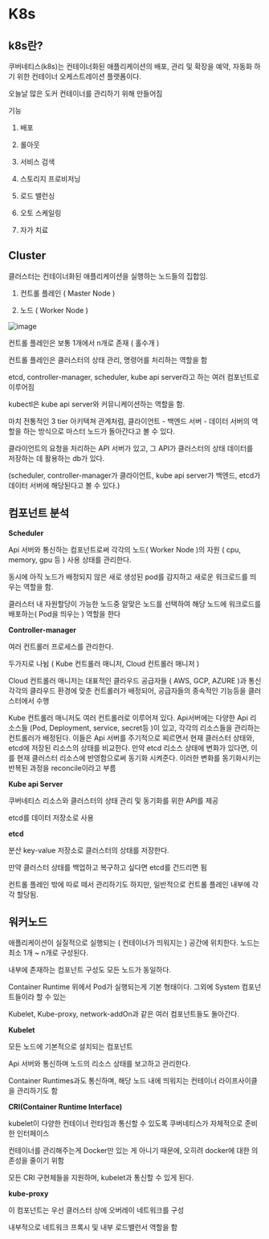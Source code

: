 K8s
=====

k8s란?
-----

쿠버네티스(k8s)는 컨테이너화된 애플리케이션의 배포, 관리 및 확장을 예약, 자동화 하기 위한 컨테이너 오케스트레이션 플랫폼이다. 

오늘날 많은 도커 컨테이너를 관리하기 위해 만들어짐

기능

1. 배포

2. 롤아웃

3. 서비스 검색

4. 스토리지 프로비저닝

5. 로드 밸런싱

6. 오토 스케일링

7. 자가 치료

Cluster
-------

클러스터는 컨테이너화된 애플리케이션을 실행하는 노드들의 집합임.

1. 컨트롤 플레인 ( Master Node )

2. 노드        ( Worker Node )

   
![image](https://github.com/user-attachments/assets/a6f9665a-b424-4650-a351-c433e0739f61)

컨트롤 플레인은 보통 1개에서 n개로 존재 ( 홀수개 ) 

컨트롤 플레인은 클러스터의 상태 관리, 명령어를 처리하는 역할을 함

etcd, controller-manager, scheduler, kube api server라고 하는 여러 컴포넌트로 이루어짐

kubectl은 kube api server와 커뮤니케이션하는 역할을 함.

마치 전통적인 3 tier 아키텍쳐 관계처럼, 클라이언트 - 백엔드 서버 - 데이터 서버의 역할을 하는 방식으로 마스터 노드가 돌아간다고 볼 수 있다.

클라이언트의 요청을 처리하는 API 서버가 있고, 그 API가 클러스터의 상태 데이터를 저장하는 데 활용하는 db가 있다. 

(scheduler, controller-manager가 클라이언트, kube api server가 백엔드, etcd가 데이터 서버에 해당된다고 볼 수 있다.)


컴포넌트 분석
----------

**Scheduler**

Api 서버와 통신하는 컴포넌트로써 각각의 노드( Worker Node )의 자원 ( cpu, memory, gpu 등 ) 사용 상태를 관리한다. 

동시에 아직 노드가 배정되지 않은 새로 생성된 pod를 감지하고 새로운 워크로드를 띄우는 역할을 함. 

클러스터 내 자원할당이 가능한 노드중 알맞은 노드를 선택하여 해당 노드에 워크로드를 배포하는( Pod을 띄우는 ) 역할을 한다



**Controller-manager**

여러 컨트롤러 프로세스를 관리한다.



두가지로 나뉨 ( Kube 컨트롤러 매니저, Cloud 컨트롤러 매니저 )



Cloud 컨트롤러 매니저는 대표적인 클라우드 공급자들 ( AWS, GCP, AZURE )과 통신
각각의 클라우드 환경에 맞춘 컨트롤러가 배정되어, 공급자들의 종속적인 기능등을 클러스터에서 수행


Kube 컨트롤러 매니저도 여러 컨트롤러로 이루어져 있다. Api서버에는 다양한 Api 리소스들 (Pod, Deployment, service, secret등 )이 있고, 
각각의 리소스들을 관리하는 컨트롤러가 배정된다. 이들은 Api 서버를 주기적으로 찌르면서 현재 클러스터  상태와, etcd에 저장된 리소스의
상태를 비교한다. 만약 etcd 리소스 상태에 변화가 있다면, 이를 현재 클러스터 리소스에 반영함으로써 동기화 시켜준다.
이러한 변화를 동기화시키는 반복된 과정을 reconcile이라고 부름


**Kube api Server**

쿠버네티스 리소스와 클러스터의 상태 관리 및 동기화를 위한 API를 제공

etcd를 데이터 저장소로 사용

**etcd**

분산 key-value 저장소로 클러스터의 상태를 저장한다.

만약 클러스터 상태를 백업하고 복구하고 싶다면 etcd를 건드리면 됨

컨트롤 플레인 밖에 따로 떼서 관리하기도 하지만, 일반적으로 컨트롤 플레인 내부에 각각 할당됨.

워커노드
------

애플리케이션이 실질적으로 실행되는 ( 컨테이너가 띄워지는 ) 공간에 위치한다. 노드는 최소 1개 ~ n개로 구성된다.

내부에 존재하는 컴포넌트 구성도 모든 노드가 동일하다.

Container Runtime 위에서 Pod가 실행되는게 기본 형태이다. 그외에 System 컴포넌트들이라 할 수 있는

Kubelet, Kube-proxy, network-addOn과 같은 여러 컴포넌트들도 돌아간다.

**Kubelet**

모든 노드에 기본적으로 설치되는 컴포넌트 

Api 서버와 통신하며 노드의 리소스 상태를 보고하고 관리한다.

Container Runtimes과도 통신하며, 해당 노드 내에 띄워지는 컨테이너 라이프사이클을 관리하기도 함

**CRI(Container Runtime Interface)**

kubelet이 다양한 컨테이너 런타임과 통신할 수 있도록 쿠버네티스가 자체적으로 준비한 인터페이스

컨테이너를 관리해주는게 Docker만 있는 게 아니기 때문에, 오히려 docker에 대한 의존성을 줄이기 위함

모든 CRI 구현체들을 지원하며, kubelet과 통신할 수 있게 된다.

**kube-proxy**

이 컴포넌트는 우선 클러스터 상에 오버레이 네트워크를 구성

내부적으로 네트워크 프록시 및 내부 로드밸런서 역할을 함 




